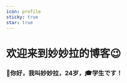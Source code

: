 ```yaml
---
icon: profile
sticky: true
star: true
---
```


# 欢迎来到妙妙拉的博客:wink:

### :ghost:你好，我叫妙妙拉，24岁，:mortar_board:学生です！

